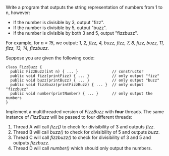 Write a program that outputs the string representation of numbers from 1 to n, however:

* If the number is divisible by 3, output "fizz".
* If the number is divisible by 5, output "buzz".
* If the number is divisible by both 3 and 5, output "fizzbuzz".

For example, for *n = 15*, we output: *1, 2, fizz, 4, buzz, fizz, 7, 8, fizz, buzz, 11, fizz, 13, 14, fizzbuzz*.

Suppose you are given the following code:

```
class FizzBuzz {
  public FizzBuzz(int n) { ... }               // constructor
  public void fizz(printFizz) { ... }          // only output "fizz"
  public void buzz(printBuzz) { ... }          // only output "buzz"
  public void fizzbuzz(printFizzBuzz) { ... }  // only output "fizzbuzz"
  public void number(printNumber) { ... }      // only output the numbers
}
```

Implement a multithreaded version of *FizzBuzz* with **four** threads. The same instance of *FizzBuzz* will be passed to four different threads:

1. Thread A will call *fizz()* to check for divisibility of 3 and outputs *fizz*.
2. Thread B will call *buzz()* to check for divisibility of 5 and outputs *buzz*.
3. Thread C will call *fizzbuzz()* to check for divisibility of 3 and 5 and outputs *fizzbuzz*.
4. Thread D will call *number()* which should only output the numbers.